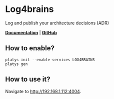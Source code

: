 # Log4brains

Log and publish your architecture decisions (ADR) 

**[Documentation](https://github.com/thomvaill/log4brains)** | **[GitHub](https://github.com/thomvaill/log4brains)**

## How to enable?

```
platys init --enable-services LOG4BRAINS
platys gen
```

## How to use it?

Navigate to <http://192.168.1.112:4004>.

